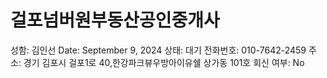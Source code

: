 # 걸포넘버원부동산공인중개사

성함: 김인선
Date: September 9, 2024
상태: 대기
전화번호: 010-7642-2459
주소: 경기 김포시 걸포1로 40,한강파크뷰우방아이유쉘 상가동 101호
회신 여부: No